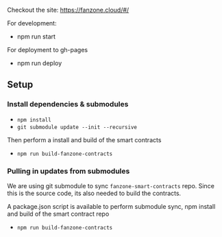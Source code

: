 Checkout the site: https://fanzone.cloud/#/

For development:

- npm run start

For deployment to gh-pages

- npm run deploy

## Setup

### Install dependencies & submodules

- `npm install`
- `git submodule update --init --recursive`

Then perform a install and build of the smart contracts

- `npm run build-fanzone-contracts`

### Pulling in updates from submodules

We are using git submodule to sync `fanzone-smart-contracts` repo. Since this is the source code, its also needed to build the contracts.

A package.json script is available to perform submodule sync, npm install and build of the smart contract repo

- `npm run build-fanzone-contracts`
